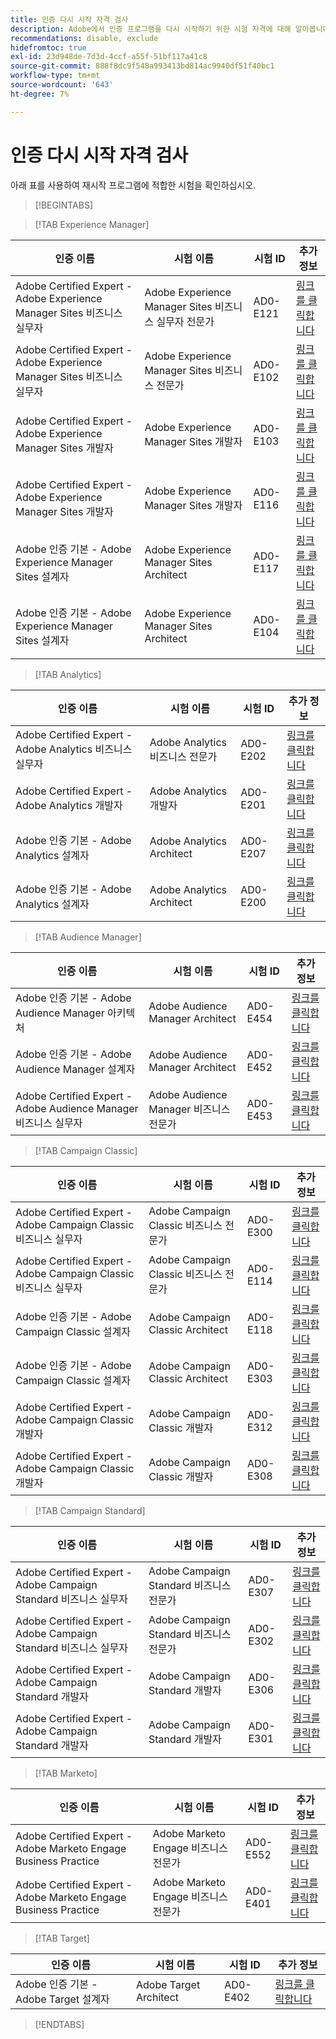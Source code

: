 ```yaml
---
title: 인증 다시 시작 자격 검사
description: Adobe에서 인증 프로그램을 다시 시작하기 위한 시험 자격에 대해 알아봅니다.
recommendations: disable, exclude
hidefromtoc: true
exl-id: 23d948de-7d3d-4ccf-a55f-51bf117a41c8
source-git-commit: 888f8dc9f548a993413bd814ac9940df51f40bc1
workflow-type: tm+mt
source-wordcount: '643'
ht-degree: 7%

---
```


# 인증 다시 시작 자격 검사

아래 표를 사용하여 재시작 프로그램에 적합한 시험을 확인하십시오.

>[!BEGINTABS]

>[!TAB Experience Manager]

| 인증 이름 | 시험 이름 | 시험 ID | 추가 정보 |
| --- | --- | --- | --- |
| Adobe Certified Expert - Adobe Experience Manager Sites 비즈니스 실무자 | Adobe Experience Manager Sites 비즈니스 실무자 전문가 | AD0-E121 | [링크를 클릭합니다](https://experienceleague.adobe.com/docs/certification/certification/restart-program.html&quot;) |
| Adobe Certified Expert - Adobe Experience Manager Sites 비즈니스 실무자 | Adobe Experience Manager Sites 비즈니스 전문가 | AD0-E102 | [링크를 클릭합니다](https://experienceleague.adobe.com/docs/certification/certification/restart-program.html&quot;) |
| Adobe Certified Expert - Adobe Experience Manager Sites 개발자 | Adobe Experience Manager Sites 개발자 | AD0-E103 | [링크를 클릭합니다](https://experienceleague.adobe.com/docs/certification/certification/restart-program.html&quot;) |
| Adobe Certified Expert - Adobe Experience Manager Sites 개발자 | Adobe Experience Manager Sites 개발자 | AD0-E116 | [링크를 클릭합니다](https://experienceleague.adobe.com/docs/certification/certification/restart-program.html&quot;) |
| Adobe 인증 기본 - Adobe Experience Manager Sites 설계자 | Adobe Experience Manager Sites Architect | AD0-E117 | [링크를 클릭합니다](https://experienceleague.adobe.com/docs/certification/certification/restart-program.html&quot;) |
| Adobe 인증 기본 - Adobe Experience Manager Sites 설계자 | Adobe Experience Manager Sites Architect | AD0-E104 | [링크를 클릭합니다](https://experienceleague.adobe.com/docs/certification/certification/restart-program.html&quot;) |

>[!TAB Analytics]

| 인증 이름 | 시험 이름 | 시험 ID | 추가 정보 |
| --- | --- | --- | --- |
| Adobe Certified Expert - Adobe Analytics 비즈니스 실무자 | Adobe Analytics 비즈니스 전문가 | AD0-E202 | [링크를 클릭합니다](https://experienceleague.adobe.com/docs/certification/certification/restart-program.html&quot;) |
| Adobe Certified Expert - Adobe Analytics 개발자 | Adobe Analytics 개발자 | AD0-E201 | [링크를 클릭합니다](https://experienceleague.adobe.com/docs/certification/certification/restart-program.html&quot;) |
| Adobe 인증 기본 - Adobe Analytics 설계자 | Adobe Analytics Architect | AD0-E207 | [링크를 클릭합니다](https://experienceleague.adobe.com/docs/certification/certification/restart-program.html&quot;) |
| Adobe 인증 기본 - Adobe Analytics 설계자 | Adobe Analytics Architect | AD0-E200 | [링크를 클릭합니다](https://experienceleague.adobe.com/docs/certification/certification/restart-program.html&quot;) |

>[!TAB Audience Manager]

| 인증 이름 | 시험 이름 | 시험 ID | 추가 정보 |
| --- | --- | --- | --- |
| Adobe 인증 기본 - Adobe Audience Manager 아키텍처 | Adobe Audience Manager Architect | AD0-E454 | [링크를 클릭합니다](https://experienceleague.adobe.com/docs/certification/certification/restart-program.html&quot;) |
| Adobe 인증 기본 - Adobe Audience Manager 설계자 | Adobe Audience Manager Architect | AD0-E452 | [링크를 클릭합니다](https://experienceleague.adobe.com/docs/certification/certification/restart-program.html&quot;) |
| Adobe Certified Expert - Adobe Audience Manager 비즈니스 실무자 | Adobe Audience Manager 비즈니스 전문가 | AD0-E453 | [링크를 클릭합니다](https://experienceleague.adobe.com/docs/certification/certification/restart-program.html&quot;) |

>[!TAB Campaign Classic]

| 인증 이름 | 시험 이름 | 시험 ID | 추가 정보 |
| --- | --- | --- | --- |
| Adobe Certified Expert - Adobe Campaign Classic 비즈니스 실무자 | Adobe Campaign Classic 비즈니스 전문가 | AD0-E300 | [링크를 클릭합니다](https://experienceleague.adobe.com/docs/certification/certification/restart-program.html&quot;) |
| Adobe Certified Expert - Adobe Campaign Classic 비즈니스 실무자 | Adobe Campaign Classic 비즈니스 전문가 | AD0-E114 | [링크를 클릭합니다](https://experienceleague.adobe.com/docs/certification/certification/restart-program.html&quot;) |
| Adobe 인증 기본 - Adobe Campaign Classic 설계자 | Adobe Campaign Classic Architect | AD0-E118 | [링크를 클릭합니다](https://experienceleague.adobe.com/docs/certification/certification/restart-program.html&quot;) |
| Adobe 인증 기본 - Adobe Campaign Classic 설계자 | Adobe Campaign Classic Architect | AD0-E303 | [링크를 클릭합니다](https://experienceleague.adobe.com/docs/certification/certification/restart-program.html&quot;) |
| Adobe Certified Expert - Adobe Campaign Classic 개발자 | Adobe Campaign Classic 개발자 | AD0-E312 | [링크를 클릭합니다](https://experienceleague.adobe.com/docs/certification/certification/restart-program.html&quot;) |
| Adobe Certified Expert - Adobe Campaign Classic 개발자 | Adobe Campaign Classic 개발자 | AD0-E308 | [링크를 클릭합니다](https://experienceleague.adobe.com/docs/certification/certification/restart-program.html&quot;) |

>[!TAB Campaign Standard]

| 인증 이름 | 시험 이름 | 시험 ID | 추가 정보 |
| --- | --- | --- | --- |
| Adobe Certified Expert - Adobe Campaign Standard 비즈니스 실무자 | Adobe Campaign Standard 비즈니스 전문가 | AD0-E307 | [링크를 클릭합니다](https://experienceleague.adobe.com/docs/certification/certification/restart-program.html&quot;) |
| Adobe Certified Expert - Adobe Campaign Standard 비즈니스 실무자 | Adobe Campaign Standard 비즈니스 전문가 | AD0-E302 | [링크를 클릭합니다](https://experienceleague.adobe.com/docs/certification/certification/restart-program.html&quot;) |
| Adobe Certified Expert - Adobe Campaign Standard 개발자 | Adobe Campaign Standard 개발자 | AD0-E306 | [링크를 클릭합니다](https://experienceleague.adobe.com/docs/certification/certification/restart-program.html&quot;) |
| Adobe Certified Expert - Adobe Campaign Standard 개발자 | Adobe Campaign Standard 개발자 | AD0-E301 | [링크를 클릭합니다](https://experienceleague.adobe.com/docs/certification/certification/restart-program.html&quot;) |

>[!TAB Marketo]

| 인증 이름 | 시험 이름 | 시험 ID | 추가 정보 |
| --- | --- | --- | --- |
| Adobe Certified Expert - Adobe Marketo Engage Business Practice | Adobe Marketo Engage 비즈니스 전문가 | AD0-E552 | [링크를 클릭합니다](https://experienceleague.adobe.com/docs/certification/certification/restart-program.html&quot;) |
| Adobe Certified Expert - Adobe Marketo Engage Business Practice | Adobe Marketo Engage 비즈니스 전문가 | AD0-E401 | [링크를 클릭합니다](https://experienceleague.adobe.com/docs/certification/certification/restart-program.html&quot;) |

>[!TAB Target]

| 인증 이름 | 시험 이름 | 시험 ID | 추가 정보 |
| --- | --- | --- | --- |
| Adobe 인증 기본 - Adobe Target 설계자 | Adobe Target Architect | AD0-E402 | [링크를 클릭합니다](https://experienceleague.adobe.com/docs/certification/certification/restart-program.html&quot;) |

>[!ENDTABS]
